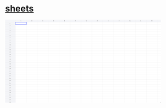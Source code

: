 # <a href="https://simplesheets.netlify.app/" target="_blank">sheets</a>
<img src="./preview.png" alt="dmo.png" />
